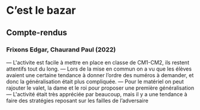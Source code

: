 # C’est le bazar

## Compte-rendus 
### Frixons Edgar, Chaurand Paul (2022)
— L'activite est facile à mettre en place en classe de CM1-CM2, ils restent attentifs tout du long.
— Lors de la mise en commun on a vu que les élèves avaient une
  certaine tendance à donner l’ordre des numéros à demander, et donc la généralisation était plus compliquée.
— Pour le matériel on peut rajouter le valet, la dame et le roi pour proposer une première généralisation
— L'activité était très appréciée par beaucoup, mais il y a une tendance 
  à faire des stratégies reposant sur les failles de l’adversaire

